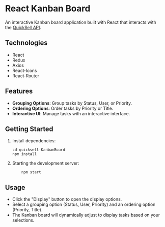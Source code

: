 # React Kanban Board

An interactive Kanban board application built with React that interacts with the [QuickSell API](https://api.quicksell.co/v1/internal/frontend-assignment).
## Technologies
- React
- Redux
- Axios
- React-Icons
- React-Router
## Features

- **Grouping Options**: Group tasks by Status, User, or Priority.
- **Ordering Options**: Order tasks by Priority or Title.
- **Interactive UI**: Manage tasks with an interactive interface.

## Getting Started
 
1. Install dependencies:
    ```shell
    cd quicksell-KanbanBoard
    npm install
2. Starting the development server:
    ```shell
        npm start
## Usage
- Click the "Display" button to open the display options.
- Select a grouping option (Status, User, Priority) and an ordering option (Priority, Title).
- The Kanban board will dynamically adjust to display tasks based on your selections.
